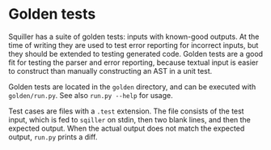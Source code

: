 # Golden tests

Squiller has a suite of golden tests: inputs with known-good outputs. At the
time of writing they are used to test error reporting for incorrect inputs, but 
they should be extended to testing generated code. Golden tests are a good fit
for testing the parser and error reporting, because textual input is easier to
construct than manually constructing an AST in a unit test.

Golden tests are located in the `golden` directory, and can be executed with
`golden/run.py`. See also `run.py --help` for usage.

Test cases are files with a `.test` extension. The file consists of the test
input, which is fed to `sqiller` on stdin, then two blank lines, and then the
expected output. When the actual output does not match the expected output,
`run.py` prints a diff.
